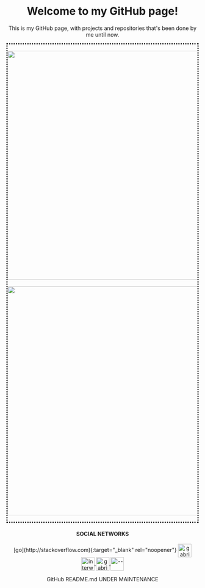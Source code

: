 <h1 align="center">
    Welcome to my GitHub page!
</h1>

<p align="center">This is my GitHub page, with projects and repositories that's been done by me until now.</p>

<div align="center" style="border-style: dotted;">
    <br/><img align="center" width="600" src="https://github-readme-stats.vercel.app/api?username=gabriellatri&amp;show_icons=true&amp;theme=dracula">
<br/><br/><img align="center" width="600" src="https://github-readme-stats.anuraghazra1.vercel.app/api/top-langs/?username=gabriellatri&amp;layout=compact&amp;theme=dracula"><br/><br/>
</div>

<h4 align="center">
    SOCIAL NETWORKS
</h4>

<p align="center">
    [go](http://stackoverflow.com){:target="_blank" rel="noopener"}
  <a href="https://dev.to/" target="_blank">
    <img align="center" src="https://cdn.jsdelivr.net/npm/simple-icons@3.0.1/icons/dev-dot-to.svg" alt="gabriellatri" height="35" width="35" />
  </a>
  <a href="https://twitter.com/interweirdo" target="_blank">
    <img align="center" src="https://cdn.jsdelivr.net/npm/simple-icons@3.0.1/icons/twitter.svg" alt="interweirdo" height="35" width="35" />
  </a>
  <a href="https://www.linkedin.com/in/gabriel-mariano-47a49071/" target="_blank">
    <img align="center" src="https://cdn.jsdelivr.net/npm/simple-icons@3.0.1/icons/linkedin.svg" alt="gabrielmariano" height="35" width="35" />
  </a>
  <a href="https://www.twitch.tv/" target="_blank">
    <img align="center" src="https://cdn.jsdelivr.net/npm/simple-icons@3.0.1/icons/twitch.svg" alt="--" height="35" width="35" />
  </a>
</p>



<p align="center">
  GitHub README.md UNDER MAINTENANCE
</p>

